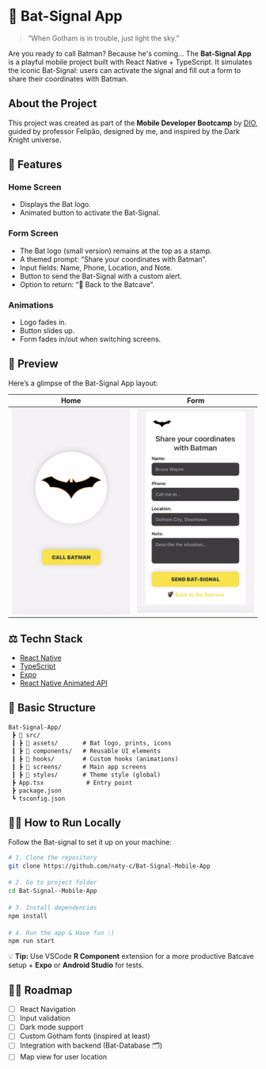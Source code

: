 # 🦇 Bat-Signal App  

> “When Gotham is in trouble, just light the sky.”  

Are you ready to call Batman? Because he's coming... The **Bat-Signal App** is a playful mobile project built with React Native + TypeScript. It simulates the iconic Bat-Signal: users can activate the signal and fill out a form to share their coordinates with Batman.

## About the Project

This project was created as part of the **Mobile Developer Bootcamp** by [DIO](https://www.dio.me), guided by professor Felipão, designed by me, and inspired by the Dark Knight universe. 

## 📱 Features  

### Home Screen
- Displays the Bat logo.
- Animated button to activate the Bat-Signal.

### Form Screen
- The Bat logo (small version) remains at the top as a stamp.
- A themed prompt: “Share your coordinates with Batman”.
- Input fields: Name, Phone, Location, and Note.
- Button to send the Bat-Signal with a custom alert.
- Option to return: “🦇 Back to the Batcave”.

### Animations
- Logo fades in.
- Button slides up.
- Form fades in/out when switching screens.

## 🎨 Preview  

Here’s a glimpse of the Bat-Signal App layout:  

| Home | Form | 
|:----------:|:----------:|
| ![App Screenshot](./src/assets/home-screen.png) | ![App Screenshot](./src/assets/form-screen.png) |

## ⚖️ Techn Stack

- [React Native](https://reactnative.dev/)  
- [TypeScript](https://www.typescriptlang.org/)  
- [Expo](https://expo.dev/)  
- [React Native Animated API](https://reactnative.dev/docs/animated)  

## 📂 Basic Structure

```text
Bat-Signal-App/
 ┣ 📂 src/
 ┃ ┣ 📂 assets/       # Bat logo, prints, icons
 ┃ ┣ 📂 components/   # Reusable UI elements
 ┃ ┣ 📂 hooks/        # Custom hooks (animations)
 ┃ ┣ 📂 screens/      # Main app screens
 ┃ ┣ 📂 styles/       # Theme style (global)
 ┣ App.tsx            # Entry point
 ┣ package.json
 ┗ tsconfig.json
```

## 👊🏻 How to Run Locally  

Follow the Bat-signal to set it up on your machine:  

```bash
# 1. Clone the repository
git clone https://github.com/naty-c/Bat-Signal-Mobile-App

# 2. Go to project folder
cd Bat-Signal--Mobile-App

# 3. Install dependencies
npm install 

# 4. Run the app & Have fun :)
npm run start
```

💡 **Tip:** Use VSCode **R Component** extension for a more productive Batcave setup + **Expo** or **Android Studio** for tests.

## 🌟✨ Roadmap 

- [ ] React Navigation
- [ ] Input validation
- [ ] Dark mode support
- [ ] Custom Gotham fonts (inspired at least)
- [ ] Integration with backend (Bat-Database 🗂️)
- [ ] Map view for user location

